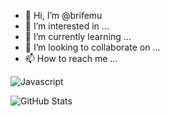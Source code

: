 - 👋 Hi, I’m @brifemu
- 👀 I’m interested in ...
- 🌱 I’m currently learning ...
- 💞️ I’m looking to collaborate on ...
- 📫 How to reach me ...

<!---
brifemu/brifemu is a ✨ special ✨ repository because its `README.md` (this file) appears on your GitHub profile.
You can click the Preview link to take a look at your changes.
--->

![Javascript](<img src="https://img.icons8.com/color/48/000000/javascript--v2.png"/>)

![GitHub Stats](https://github-readme-stats.vercel.app/api?username=brifemu&theme=radical)
